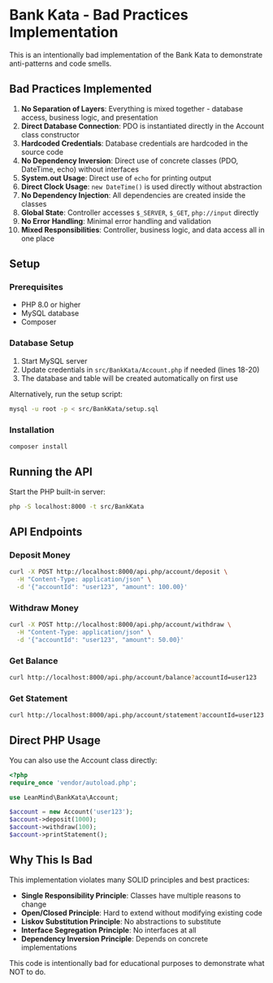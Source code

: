 # Bank Kata - Bad Practices Implementation

This is an intentionally bad implementation of the Bank Kata to demonstrate anti-patterns and code smells.

## Bad Practices Implemented

1. **No Separation of Layers**: Everything is mixed together - database access, business logic, and presentation
2. **Direct Database Connection**: PDO is instantiated directly in the Account class constructor
3. **Hardcoded Credentials**: Database credentials are hardcoded in the source code
4. **No Dependency Inversion**: Direct use of concrete classes (PDO, DateTime, echo) without interfaces
5. **System.out Usage**: Direct use of `echo` for printing output
6. **Direct Clock Usage**: `new DateTime()` is used directly without abstraction
7. **No Dependency Injection**: All dependencies are created inside the classes
8. **Global State**: Controller accesses `$_SERVER`, `$_GET`, `php://input` directly
9. **No Error Handling**: Minimal error handling and validation
10. **Mixed Responsibilities**: Controller, business logic, and data access all in one place

## Setup

### Prerequisites
- PHP 8.0 or higher
- MySQL database
- Composer

### Database Setup

1. Start MySQL server
2. Update credentials in `src/BankKata/Account.php` if needed (lines 18-20)
3. The database and table will be created automatically on first use

Alternatively, run the setup script:
```bash
mysql -u root -p < src/BankKata/setup.sql
```

### Installation

```bash
composer install
```

## Running the API

Start the PHP built-in server:

```bash
php -S localhost:8000 -t src/BankKata
```

## API Endpoints

### Deposit Money
```bash
curl -X POST http://localhost:8000/api.php/account/deposit \
  -H "Content-Type: application/json" \
  -d '{"accountId": "user123", "amount": 100.00}'
```

### Withdraw Money
```bash
curl -X POST http://localhost:8000/api.php/account/withdraw \
  -H "Content-Type: application/json" \
  -d '{"accountId": "user123", "amount": 50.00}'
```

### Get Balance
```bash
curl http://localhost:8000/api.php/account/balance?accountId=user123
```

### Get Statement
```bash
curl http://localhost:8000/api.php/account/statement?accountId=user123
```

## Direct PHP Usage

You can also use the Account class directly:

```php
<?php
require_once 'vendor/autoload.php';

use LeanMind\BankKata\Account;

$account = new Account('user123');
$account->deposit(1000);
$account->withdraw(100);
$account->printStatement();
```

## Why This Is Bad

This implementation violates many SOLID principles and best practices:

- **Single Responsibility Principle**: Classes have multiple reasons to change
- **Open/Closed Principle**: Hard to extend without modifying existing code
- **Liskov Substitution Principle**: No abstractions to substitute
- **Interface Segregation Principle**: No interfaces at all
- **Dependency Inversion Principle**: Depends on concrete implementations

This code is intentionally bad for educational purposes to demonstrate what NOT to do.
